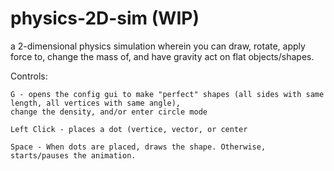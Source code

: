 # physics-2D-sim (WIP)
a 2-dimensional physics simulation wherein you can draw, rotate, apply force to, change the mass of, and have gravity act on flat objects/shapes.

Controls:
 	
	G - opens the config gui to make "perfect" shapes (all sides with same length, all vertices with same angle), 
	change the density, and/or enter circle mode
 	
	Left Click - places a dot (vertice, vector, or center
 	
	Space - When dots are placed, draws the shape. Otherwise, starts/pauses the animation.
